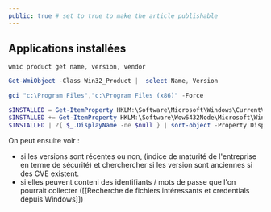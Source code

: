 ```yaml
---
public: true # set to true to make the article publishable
---
```


## Applications installées

```shell
wmic product get name, version, vendor
```

```powershell
Get-WmiObject -Class Win32_Product |  select Name, Version

gci "c:\Program Files","c:\Program Files (x86)" -Force

$INSTALLED = Get-ItemProperty HKLM:\Software\Microsoft\Windows\CurrentVersion\Uninstall\* |  Select-Object DisplayName, DisplayVersion, InstallLocation
$INSTALLED += Get-ItemProperty HKLM:\Software\Wow6432Node\Microsoft\Windows\CurrentVersion\Uninstall\* | Select-Object DisplayName, DisplayVersion, InstallLocation
$INSTALLED | ?{ $_.DisplayName -ne $null } | sort-object -Property DisplayName -Unique | Format-Table -AutoSize
```

On peut ensuite voir :

- si les versions sont récentes ou non, (indice de maturité de l'entreprise en terme de sécurité) et cherchercher si les version sont anciennes si des CVE existent.
- si elles peuvent conteni des identifiants / mots de passe que l'on pourrait collecter ([[Recherche de fichiers intéressants et credentials depuis Windows]])
